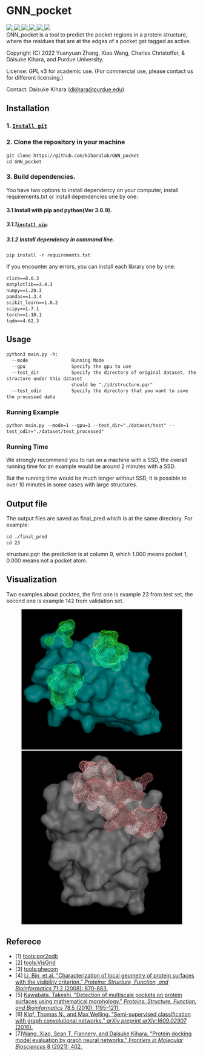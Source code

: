 # GNN_pocket

<a href="https://github.com/marktext/marktext/releases/latest">
   <img src="https://img.shields.io/badge/GNN_pocket-v1.0.0-green">
   <img src="https://img.shields.io/badge/platform-Linux%20-green">
   <img src="https://img.shields.io/badge/Language-python3-green">
   <img src="https://img.shields.io/badge/Language-C-green">
   <img src="https://img.shields.io/badge/dependencies-tested-green">
   <img src="https://img.shields.io/badge/licence-GNU-green">
</a>      <br>
GNN_pocket  is a tool to predict the pocket regions in a protein structure, where the residues that are at the edges of a pocket get tagged as active.

Copyright (C) 2022 Yuanyuan Zhang, Xiao Wang, Charles Christoffer, & Daisuke Kihara, and Purdue University.

License: GPL v3 for academic use. (For commercial use, please contact us for different licensing.)

Contact: Daisuke Kihara (dkihara@purdue.edu)

## Installation

### 1. [`Install git`](https://git-scm.com/book/en/v2/Getting-Started-Installing-Git)

### 2. Clone the repository in your machine

```
git clone https://github.com/kiharalab/GNN_pocket
cd GNN_pocket
```
### 3. Build dependencies.

You have two options to install dependency on your computer, install requirements.txt or install dependencies one by one:

#### 3.1 Install with pip and python(Ver 3.6.9).

##### 3.1.1[`install pip`](https://pip.pypa.io/en/stable/installing/).

##### 3.1.2  Install dependency in command line.

```
pip install -r requirements.txt 
```

If you encounter any errors, you can install each library one by one:

```
click==8.0.3
matplotlib==3.4.3
numpy==1.20.3
pandas==1.3.4
scikit_learn==1.0.2
scipy==1.7.1
torch==1.10.1
tqdm==4.62.3
```


## Usage

```
python3 main.py -h:
  --mode                Running Mode
  --gpu                 Specify the gpu to use
  --test_dir            Specify the directory of original dataset, the structure under this dataset 
                        should be "./id/structure.pqr"
  --test_odir           Specify the directory that you want to save the processed data
```


### Running Example

```
python main.py --mode=1 --gpu=1 --test_dir="./dataset/test" --test_odir="./dataset/test_processed"
```

### Running Time

We strongly recommend you to run on a machine with a SSD, the overall running time for an example would be around 2 minutes with a SSD.

But the running time would be much longer without SSD, it is possible to over 10 minutes in some cases with large structures.


## Output file

The output files are saved as final_pred which is at the same directory.
For example:
```
cd ./final_pred
cd 23
```
structure.pqr: the prediction is at column 9, which 1.000 means pocket 1, 0.000 means not a pocket atom.
## Visualization
Two examples about pocktes, the first one is example 23 from test set, the second one is example 142 from validation set.
<figure class="half">
    <img src="https://github.com/kiharalab/GNN_pocket/blob/master/examples/pred_23.png" width="500"/>
    <img src="https://github.com/kiharalab/GNN_pocket/blob/master/examples/pred_142.png" width="500"/>
</figure>


## Referece

- [1] [tools:pqr2pdb](https://github.com/hleonov/bin/blob/master/pqr2pdb.py)
- [2] [tools:VisGrid](https://kiharalab.org/VisGrid/)
- [3] [tools:ghecom](https://pdbj.org/ghecom/)
- [4] [Li, Bin, et al. "Characterization of local geometry of protein surfaces with the visibility criterion." *Proteins: Structure, Function, and Bioinformatics* 71.2 (2008): 670-683.](https://onlinelibrary.wiley.com/doi/abs/10.1002/prot.21732?casa_token=vfhZxgyYvAUAAAAA:FwaQlnRvl1z-jSwfHW_DLb7yjwRn5FXZklyxIyY18mWaAfEjVBDXnv86aLr32z6Jtj8jya4VILWVA-Y)
- [5] [Kawabata, Takeshi. "Detection of multiscale pockets on protein surfaces using mathematical morphology." *Proteins: Structure, Function, and Bioinformatics* 78.5 (2010): 1195-1211.](https://onlinelibrary.wiley.com/doi/abs/10.1002/prot.22639?casa_token=gZElgIqLTX4AAAAA:ioK8V7Ajbzk1Vl9qsvpz8nsg6_6fKZanm6zdoKh9_QM6TJ-hQmVdVpWPvThhwJle9FShzSLkOz00VQc)
- [6] [Kipf, Thomas N., and Max Welling. "Semi-supervised classification with graph convolutional networks." *arXiv preprint arXiv:1609.02907* (2016).](https://arxiv.org/pdf/1609.02907.pdf)
- [7][Wang, Xiao, Sean T. Flannery, and Daisuke Kihara. "Protein docking model evaluation by graph neural networks." *Frontiers in Molecular Biosciences* 8 (2021): 402.](https://www.frontiersin.org/articles/10.3389/fmolb.2021.647915/full)
